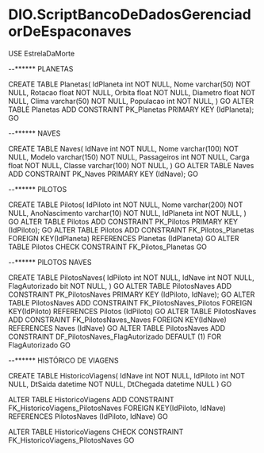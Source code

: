 # DIO.ScriptBancoDeDadosGerenciadorDeEspaconaves

USE EstrelaDaMorte

--****** PLANETAS

CREATE TABLE Planetas(
	IdPlaneta int NOT NULL,
	Nome varchar(50) NOT NULL,
	Rotacao float NOT NULL,
	Orbita float NOT NULL,
	Diametro float NOT NULL,
	Clima varchar(50) NOT NULL,
	Populacao int NOT NULL,
)
GO
ALTER TABLE Planetas ADD CONSTRAINT PK_Planetas PRIMARY KEY (IdPlaneta);
GO

--****** NAVES 

CREATE TABLE Naves(
	IdNave int NOT NULL,
	Nome varchar(100) NOT NULL,
	Modelo varchar(150) NOT NULL,
	Passageiros int NOT NULL,
	Carga float NOT NULL,
	Classe varchar(100) NOT NULL,
)
GO
ALTER TABLE Naves ADD CONSTRAINT PK_Naves PRIMARY KEY (IdNave);
GO

--****** PILOTOS

CREATE TABLE Pilotos(
	IdPiloto int NOT NULL,
	Nome varchar(200) NOT NULL,
	AnoNascimento varchar(10) NOT NULL,
	IdPlaneta int NOT NULL,
)
GO
ALTER TABLE Pilotos ADD CONSTRAINT PK_Pilotos PRIMARY KEY (IdPiloto);
GO
ALTER TABLE Pilotos  ADD  CONSTRAINT FK_Pilotos_Planetas FOREIGN KEY(IdPlaneta)
REFERENCES Planetas (IdPlaneta)
GO
ALTER TABLE Pilotos CHECK CONSTRAINT FK_Pilotos_Planetas
GO

--****** PILOTOS NAVES

CREATE TABLE PilotosNaves(
	IdPiloto int NOT NULL,
	IdNave int NOT NULL,
	FlagAutorizado bit NOT NULL,
)
GO
ALTER TABLE PilotosNaves ADD CONSTRAINT PK_PilotosNaves PRIMARY KEY (IdPiloto, IdNave);
GO
ALTER TABLE PilotosNaves  ADD CONSTRAINT FK_PilotosNaves_Pilotos FOREIGN KEY(IdPiloto)
REFERENCES Pilotos (IdPiloto)
GO
ALTER TABLE PilotosNaves  ADD CONSTRAINT FK_PilotosNaves_Naves FOREIGN KEY(IdNave)
REFERENCES Naves (IdNave)
GO
ALTER TABLE PilotosNaves  ADD CONSTRAINT DF_PilotosNaves_FlagAutorizado  DEFAULT (1) FOR FlagAutorizado
GO

--****** HISTÓRICO DE VIAGENS

CREATE TABLE HistoricoViagens(
	IdNave int NOT NULL,
	IdPiloto int NOT NULL,
	DtSaida datetime NOT NULL,
	DtChegada datetime NULL
)
GO

ALTER TABLE HistoricoViagens  ADD  CONSTRAINT FK_HistoricoViagens_PilotosNaves FOREIGN KEY(IdPiloto, IdNave)
REFERENCES PilotosNaves (IdPiloto, IdNave)
GO

ALTER TABLE HistoricoViagens CHECK CONSTRAINT FK_HistoricoViagens_PilotosNaves
GO

